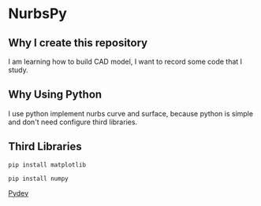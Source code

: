 # NurbsPy

## Why I create this repository
I am learning how to build CAD model, I want to record some code that I study.

## Why Using Python
I use python implement nurbs curve and surface, because python is simple and don't need configure third libraries.

## Third Libraries
`pip install matplotlib`

`pip install numpy`

[Pydev](https://dl.bintray.com/fabioz/pydev/6.2.0/)
